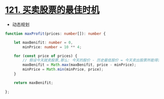 
# [121. 买卖股票的最佳时机](https://leetcode-cn.com/problems/best-time-to-buy-and-sell-stock/)

- 动态规划

```typescript
function maxProfit(prices: number[]): number {

    let maxBenifit: number = 0,
        minPrice: number = 10 ** 4;

    for (const price of prices) {
        // 假设今天就卖股票,那么: 今天的股价 - 历史最低股价 = 今天卖出股票所能得到的最大利润了
        maxBenifit = Math.max(maxBenifit, price - minPrice);
        minPrice = Math.min(minPrice, price);
    }

    return maxBenifit;
    
};
```
